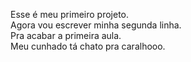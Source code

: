 Esse é meu primeiro projeto.\
Agora vou escrever minha segunda linha.\
Pra acabar a primeira aula.\
Meu cunhado tá chato pra caralhooo.
